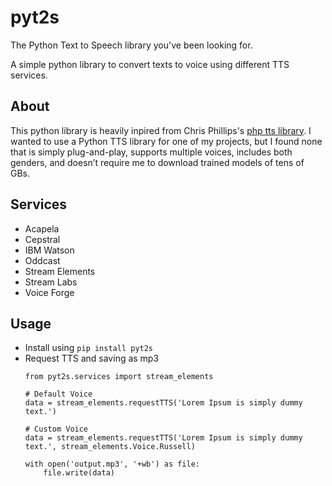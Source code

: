 # pyt2s
The Python Text to Speech library you've been looking for.

A simple python library to convert texts to voice using different TTS services.


## About
This python library is heavily inpired from Chris Phillips's [php tts library](https://github.com/chrisjp/tts). I wanted to use a Python TTS library for one of my projects, but I found none that is simply plug-and-play, supports multiple voices, includes both genders, and doesn’t require me to download trained models of tens of GBs. 

## Services
- Acapela
- Cepstral
- IBM Watson
- Oddcast
- Stream Elements
- Stream Labs
- Voice Forge

## Usage
- Install using `pip install pyt2s`
- Request TTS and saving as mp3
    ```
    from pyt2s.services import stream_elements

    # Default Voice
    data = stream_elements.requestTTS('Lorem Ipsum is simply dummy text.')

    # Custom Voice
    data = stream_elements.requestTTS('Lorem Ipsum is simply dummy text.', stream_elements.Voice.Russell)

    with open('output.mp3', '+wb') as file:
        file.write(data)
    ```
